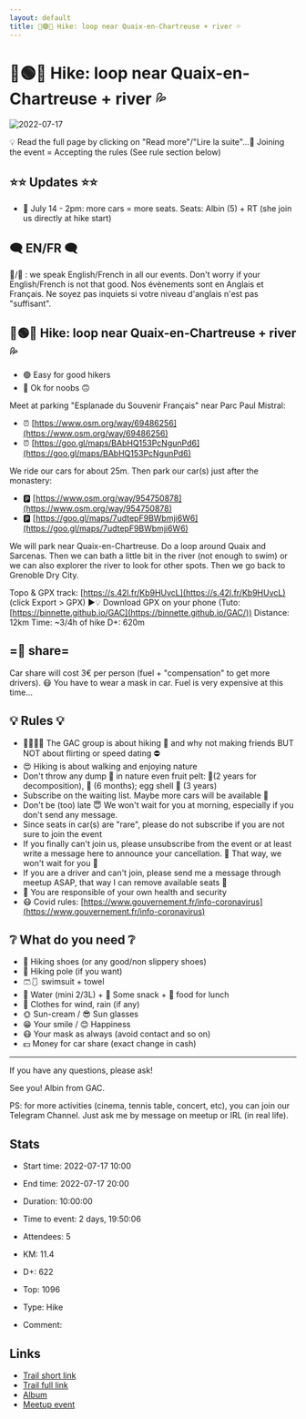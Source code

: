 ```yaml
---
layout: default
title: 🥾🟢🔵 Hike: loop near Quaix-en-Chartreuse + river 💦
---
```


# 🥾🟢🔵 Hike: loop near Quaix-en-Chartreuse + river 💦

![2022-07-17](/Stats/img/orig/2022-07-17.jpg)

💡 Read the full page by clicking on "Read more"/"Lire la suite"...💜
Joining the event = Accepting the rules (See rule section below)

## ⭐⭐ Updates ⭐⭐

* 📅 July 14 - 2pm: more cars = more seats. Seats: Albin (5) + RT (she join us directly at hike start)

## 🗨️ EN/FR 🗨️
🦅/🐓 : we speak English/French in all our events. Don't worry if your English/French is not that good. Nos évènements sont en Anglais et Français. Ne soyez pas inquiets si votre niveau d'anglais n'est pas "suffisant".

## 🥾🟢🔵 Hike: loop near Quaix-en-Chartreuse + river 💦

* 🟢 Easy for good hikers
* 🔵 Ok for noobs 🙃

Meet at parking "Esplanade du Souvenir Français" near Parc Paul Mistral:

* ⏰ [https://www.osm.org/way/69486256](https://www.osm.org/way/69486256)
* ⏰ [https://goo.gl/maps/BAbHQ153PcNgunPd6](https://goo.gl/maps/BAbHQ153PcNgunPd6)

We ride our cars for about 25m. Then park our car(s) just after the monastery:

* 🅿️ [https://www.osm.org/way/954750878](https://www.osm.org/way/954750878)
* 🅿️ [https://goo.gl/maps/7udtepF9BWbmji6W6](https://goo.gl/maps/7udtepF9BWbmji6W6)

We will park near Quaix-en-Chartreuse. Do a loop around Quaix and Sarcenas. Then we can bath a little bit in the river (not enough to swim) or we can also explorer the river to look for other spots. Then we go back to Grenoble Dry City.

Topo & GPX track: [https://s.42l.fr/Kb9HUvcL](https://s.42l.fr/Kb9HUvcL) (click Export > GPX)
▶💡 Download GPX on your phone (Tuto: [https://binnette.github.io/GAC](https://binnette.github.io/GAC/))
Distance: 12km
Time: \~3/4h of hike
D+: 620m

## =🚗 share=
Car share will cost 3€ per person (fuel + "compensation" to get more drivers). 😷 You have to wear a mask in car. Fuel is very expensive at this time...

## 💡 Rules 💡

* 🚶‍♀️🚶‍♂️ The GAC group is about hiking 🥾 and why not making friends BUT NOT about flirting or speed dating ⛔
* 😍 Hiking is about walking and enjoying nature
* Don't throw any dump 🚮 in nature even fruit pelt: 🍌(2 years for decomposition), 🍊 (6 months); egg shell 🥚 (3 years)
* Subscribe on the waiting list. Maybe more cars will be available 🚗
* Don't be (too) late 😇 We won't wait for you at morning, especially if you don't send any message.
* Since seats in car(s) are "rare", please do not subscribe if you are not sure to join the event
* If you finally can't join us, please unsubscribe from the event or at least write a message here to announce your cancellation. 💜 That way, we won't wait for you 💜
* If you are a driver and can't join, please send me a message through meetup ASAP, that way I can remove available seats 🚗
* 💟 You are responsible of your own health and security
* 😷 Covid rules: [https://www.gouvernement.fr/info-coronavirus](https://www.gouvernement.fr/info-coronavirus)

## ❔ What do you need ❔

* 🥾 Hiking shoes (or any good/non slippery shoes)
* 🥢 Hiking pole (if you want)
* 🩳🩱 swimsuit + towel
* 🧃 Water (mini 2/3L) + 🍫 Some snack + 🥗 food for lunch
* 🍃 Clothes for wind, rain (if any)
* 🌞 Sun-cream / 😎 Sun glasses
* 😁 Your smile / 😊 Happiness
* 😷 Your mask as always (avoid contact and so on)
* 💵 Money for car share (exact change in cash)

***

If you have any questions, please ask!

See you! Albin from GAC.

PS: for more activities (cinema, tennis table, concert, etc), you can join our Telegram Channel. Just ask me by message on meetup or IRL (in real life).

## Stats

- Start time: 2022-07-17 10:00
- End time: 2022-07-17 20:00
- Duration: 10:00:00
- Time to event: 2 days, 19:50:06
- Attendees: 5

- KM: 11.4
- D+: 622
- Top: 1096
- Type: Hike
- Comment: 

## Links

- [Trail short link](https://s.42l.fr/Kb9HUvcL)
- [Trail full link]()
- [Album](https://binnette.github.io/GacImg2022/2022-07-17-🥾🟢🔵-Hike-loop-near-Quaix-en-Chartreuse-river-💦.html)
- [Meetup event](https://www.meetup.com/grenoble-adventure-club-english-french/events/287182372/)
